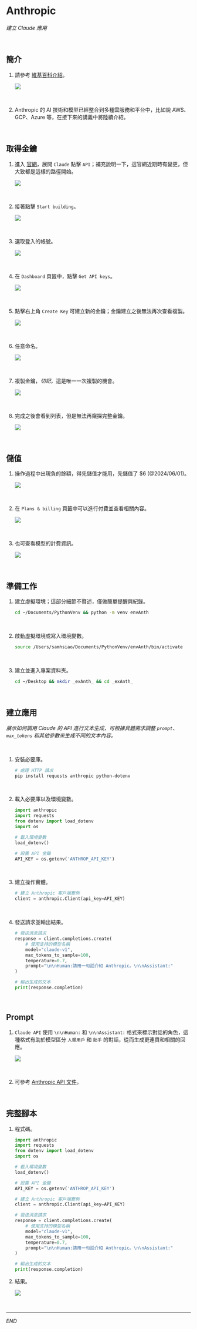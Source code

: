 # Anthropic

_建立 Claude 應用_

<br>

## 簡介

1. 請參考 [維基百科介紹](https://zh.wikipedia.org/zh-tw/Anthropic#%E5%A4%96%E9%83%A8%E9%93%BE%E6%8E%A5)。

    ![](images/img_13.png)

<br>

2. Anthropic 的 AI 技術和模型已經整合到多種雲服務和平台中，比如說 AWS、GCP、Azure 等，在接下來的講義中將陸續介紹。

<br>

## 取得金鑰

1. 進入 [官網](https://www.anthropic.com/)，展開 `Claude` 點擊 `API`；補充說明一下，這官網近期時有變更，但大致都是這樣的路徑開始。

    ![](images/img_01.png)

<br>

2. 接著點擊 `Start building`。

    ![](images/img_14.png)

<br>

3. 選取登入的帳號。

    ![](images/img_15.png)

<br>

4. 在 `Dashboard` 頁籤中，點擊 `Get API keys`。

    ![](images/img_02.png)

<br>

5. 點擊右上角 `Create Key` 可建立新的金鑰；金鑰建立之後無法再次查看複製。

    ![](images/img_03.png)

<br>

6. 任意命名。

    ![](images/img_04.png)

<br>

7. 複製金鑰，_切記_，這是唯一一次複製的機會。

    ![](images/img_05.png)

<br>

8. 完成之後會看到列表，但是無法再窺探完整金鑰。

    ![](images/img_06.png)

<br>

## 儲值

1. 操作過程中出現負的餘額，得先儲值才能用，先儲值了 $6 (@2024/06/01)。

    ![](images/img_07.png)

<br>

2. 在 `Plans & billing` 頁籤中可以進行付費並查看相關內容。

    ![](images/img_10.png)

<br>

3. 也可查看模型的計費資訊。

    ![](images/img_11.png)

<br>

## 準備工作

1. 建立虛擬環境；這部分細節不贅述，僅做簡單提醒與紀錄。

    ```bash
    cd ~/Documents/PythonVenv && python -m venv envAnth
    ```

<br>

2. 啟動虛擬環境或寫入環境變數。

    ```bash
    source /Users/samhsiao/Documents/PythonVenv/envAnth/bin/activate
    ```

<br>

3. 建立並進入專案資料夾。

    ```bash
    cd ~/Desktop && mkdir _exAnth_ && cd _exAnth_
    ```

<br>

## 建立應用

_展示如何調用 Claude 的 API 進行文本生成，可根據具體需求調整 `prompt`、`max_tokens` 和其他參數來生成不同的文本內容。_

<br>

1. 安裝必要庫。

    ```bash
    # 處理 HTTP 請求
    pip install requests anthropic python-dotenv
    ```

<br>

2. 載入必要庫以及環境變數。

    ```python
    import anthropic
    import requests
    from dotenv import load_dotenv
    import os

    # 載入環境變數
    load_dotenv()

    # 設置 API 金鑰
    API_KEY = os.getenv('ANTHROP_API_KEY')
    ```

<br>

3. 建立操作實體。

    ```python
    # 建立 Anthropic 客戶端實例
    client = anthropic.Client(api_key=API_KEY)
    ```

<br>

4. 發送請求並輸出結果。

    ```python
    # 發送消息請求
    response = client.completions.create(
        # 使用支持的模型名稱
        model="claude-v1",
        max_tokens_to_sample=100,
        temperature=0.7,
        prompt="\n\nHuman:請用一句話介紹 Anthropic。\n\nAssistant:"
    )

    # 輸出生成的文本
    print(response.completion)
    ```

<br>

## Prompt

1. `Claude API` 使用 `\n\nHuman:` 和 `\n\nAssistant:` 格式來標示對話的角色，這種格式有助於模型區分 `人類用戶` 和 `助手` 的對話，從而生成更連貫和相關的回應。

    ![](images/img_09.png)

<br>

2. 可參考 [Anthropic API 文件](https://docs.anthropic.com/en/api/getting-started)。

<br>

## 完整腳本

1. 程式碼。

    ```python
    import anthropic
    import requests
    from dotenv import load_dotenv
    import os

    # 載入環境變數
    load_dotenv()

    # 設置 API 金鑰
    API_KEY = os.getenv('ANTHROP_API_KEY')

    # 建立 Anthropic 客戶端實例
    client = anthropic.Client(api_key=API_KEY)

    # 發送消息請求
    response = client.completions.create(
        # 使用支持的模型名稱
        model="claude-v1",
        max_tokens_to_sample=100,
        temperature=0.7,
        prompt="\n\nHuman:請用一句話介紹 Anthropic。\n\nAssistant:"
    )

    # 輸出生成的文本
    print(response.completion)

    ```

2. 結果。

    ![](images/img_08.png)

<br>

___

_END_

